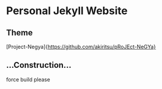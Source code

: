 # Personal Jekyll Website

## Theme

[Project-Negya]{https://github.com/akiritsu/pRoJEct-NeGYa}

## ...Construction...
force build please
